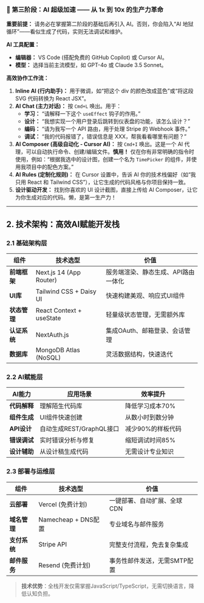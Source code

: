 

### 🤖 第三阶段：AI 超级加速 —— 从 1x 到 10x 的生产力革命

**重要前提：** 请务必在掌握第二阶段的基础后再引入 AI。否则，你会陷入“AI 地狱循环”——看似生成了代码，实则无法调试和维护。

**AI 工具配置：**  
*   **编辑器：** VS Code (搭配免费的 GitHub Copilot) 或 Cursor AI。
*   **模型：** 选择当前主流模型，如 GPT-4o 或 Claude 3.5 Sonnet。

**高效协作工作流：**

1.  **Inline AI (行内助手)：** 用于微调，如“把这个 div 的颜色改成蓝色”或“将这段 SVG 代码转换为 React JSX”。
2.  **AI Chat (主力对话)：** 按 `Cmd+L` 唤出。用于：
    *   **学习：** “请解释一下这个 `useEffect` 钩子的作用。”
    *   **设计：** “我想实现一个用户登录后跳转到仪表盘的功能，该怎么设计？”
    *   **编码：** “请为我写一个 API 路由，用于处理 Stripe 的 Webhook 事件。”
    *   **调试：** “我的代码报错了，错误信息是 XXX，帮我看看哪里有问题？”
3.  **AI Composer (高级自动化 - Cursor AI)：** 按 `Cmd+I` 唤出。这是一个 AI 代理，可以自动执行命令、创建/编辑文件。**慎用！** 仅在你有非常明确的指令时使用，例如：“根据我选中的设计图，创建一个名为 `TimePicker` 的组件，并使用我项目中的配色方案。”
4.  **AI Rules (定制化规则)：** 在 Cursor 设置中，告诉 AI 你的技术栈偏好（如“我只用 React 和 Tailwind CSS”），让它生成的代码风格与你项目保持一致。
5.  **设计驱动开发：** 找到你喜欢的 UI 设计截图，直接上传给 AI Composer，让它为你生成对应的代码。懒，是第一生产力！

---
## **2. 技术架构：高效AI赋能开发栈**

### **2.1 基础架构层**
| 组件       | 技术选型                     | 价值                  |
| -------- | ------------------------ | ------------------- |
| **前端框架** | Next.js 14 (App Router)  | 服务端渲染、静态生成、API路由一体化 |
| **UI库**  | Tailwind CSS + Daisy UI  | 快速构建美观、响应式UI组件      |
| **状态管理** | React Context + useState | 轻量级状态管理，无需额外库       |
| **认证系统** | NextAuth.js              | 集成OAuth、邮箱登录、会话管理   |
| **数据库**  | MongoDB Atlas (NoSQL)    | 灵活数据结构，快速迭代         |

### **2.2 AI赋能层**
| AI能力 | 应用场景 | 效率提升 |
|--------|----------|----------|
| **代码解释** | 理解陌生代码库 | 降低学习成本70% |
| **组件生成** | UI组件快速创建 | 从数小时到数分钟 |
| **API设计** | 自动生成REST/GraphQL接口 | 减少90%的样板代码 |
| **错误调试** | 实时错误分析与修复 | 缩短调试时间85% |
| **设计辅助** | 从设计稿生成代码 | 无需设计专业知识 |

### **2.3 部署与运维层**
| 组件 | 技术选型 | 价值 |
|------|----------|------|
| **云部署** | Vercel (免费计划) | 一键部署、自动扩展、全球CDN |
| **域名管理** | Namecheap + DNS配置 | 专业域名与邮件服务 |
| **支付系统** | Stripe API | 完整支付流程，免去复杂集成 |
| **邮件服务** | Resend (免费计划) | 事务性邮件发送，无需SMTP配置 |

> **技术优势**：全栈开发仅需掌握JavaScript/TypeScript，无需切换语言，降低认知负担。
